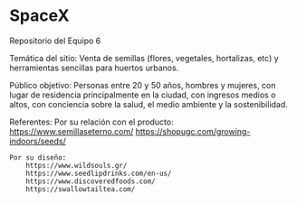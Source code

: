 # SpaceX
Repositorio del Equipo 6

Temática del sitio:
Venta de semillas (flores, vegetales, hortalizas, etc) y herramientas sencillas para huertos urbanos. 

Público objetivo:
Personas entre 20 y 50 años, hombres y mujeres, con lugar de residencia principalmente en la ciudad, con ingresos medios o altos, con conciencia sobre la salud, el medio ambiente y la sostenibilidad.

Referentes:
   Por su relación con el producto:
        https://www.semillaseterno.com/
        https://shopugc.com/growing-indoors/seeds/

    Por su diseño:
        https://www.wildsouls.gr/
        https://www.seedlipdrinks.com/en-us/
        https://www.discoveredfoods.com/
        https://swallowtailtea.com/